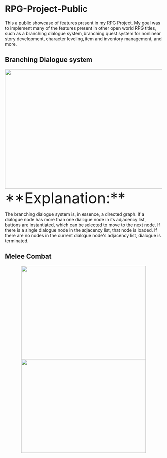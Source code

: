 # RPG-Project-Public
This a public showcase of features present in my RPG Project. My goal was to implement many of the features present in other open world RPG titles, such as a branching dialogue system, branching quest system for nonlinear story development, character leveling, item and inventory management, and more.


## Branching Dialogue system

<div align="center">
<img src="https://github.com/Sterberino/RPG-Project-Public/blob/main/compressed%20showcase%20gifs/branching%20dialogue.gif" width="512" height="384">
</div>
<font size="30"> **Explanation:** </font>

The branching dialogue system is, in essence, a directed graph. If a dialogue node has more than one dialogue node in its adjacency list, buttons are instantiated, which can be selected to move to the next node. If there is a single dialogue node in the adjacency list, that node is loaded. If there are no nodes in the current dialogue node's adjacency list, dialogue is terminated.


## Melee Combat

<div align="center">
<p float="center">
   <img src="https://github.com/Sterberino/RPG-Project-Public/blob/main/compressed%20showcase%20gifs/melee%20punching%20compressed.gif" width="400" height="300" />
  <img src="https://github.com/Sterberino/RPG-Project-Public/blob/main/compressed%20showcase%20gifs/melee%20bat%20compressed.gif" width="400" height="300" />
</p>
</div>
 
